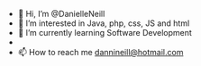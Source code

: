 - 👋 Hi, I’m @DanielleNeill
- 👀 I’m interested in Java, php, css, JS and html
- 🌱 I’m currently learning Software Development
- 
- 📫 How to reach me dannineill@hotmail.com

<!---
DanielleNeill/DanielleNeill is a ✨ special ✨ repository because its `README.md` (this file) appears on your GitHub profile.
You can click the Preview link to take a look at your changes.
--->
